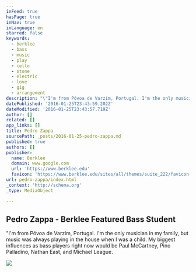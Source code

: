 ```yaml
---
inFeed: true
hasPage: true
inNav: true
inLanguage: en
starred: false
keywords:
  - berklee
  - bass
  - music
  - play
  - cello
  - stone
  - electric
  - love
  - gig
  - arrangement
description: "\"I'm from Póvoa de Varzim, Portugal. I'm the only musician in my family, but music was always playing in the house when I was a child. My biggest influences as bass players right now would be Paul McCartney, Pino Palladino, Nathan East, and Michael League."
datePublished: '2016-01-25T23:43:59.202Z'
dateModified: '2016-01-25T23:43:57.719Z'
author: []
related: []
app_links: []
title: Pedro Zappa
sourcePath: _posts/2016-01-25-pedro-zappa.md
published: true
authors: []
publisher:
  name: Berklee
  domain: www.google.com
  url: 'https://www.berklee.edu'
  favicon: 'https://www.berklee.edu/sites/all/themes/suite_222/favicon.ico'
url: pedro-zappa/index.html
_context: 'http://schema.org'
_type: MediaObject

---
```

<article style=""><h1>Pedro Zappa - Berklee Featured Bass Student</h1><p>"I'm from Póvoa de Varzim, Portugal. I'm the only musician in my family, but music was always playing in the house when I was a child. My biggest influences as bass players right now would be Paul McCartney, Pino Palladino, Nathan East, and Michael League.</p><img src="https://s3-us-west-2.amazonaws.com/the-grid-img/p/7efb02fc5d5d2523e69b8f46855317c82705ad1f.jpg" /></article>